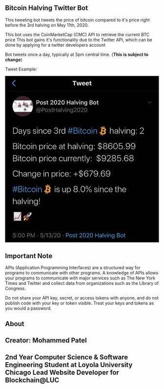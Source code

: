 ## Bitcoin Halving Twitter Bot


This tweeting bot tweets the price of bitcoin compared to it's price right before the 3rd halving
on May 11th, 2020.

This bot uses the CoinMarketCap (CMC) API to retrieve the current BTC price
This bot gains it's functionality due to the Twitter API, which can be done by applying for a twitter developers account


Bot tweets once a day, typically at 5pm central time. (**This is subject to change**)

Tweet Example:

![Tweet Example](tweetEx.jpeg)



## Important Note


APIs (Application Programming Interfaces) are a structured way for programs to communicate with other programs. A knowledge of APIs allows your programs to communicate with major services such as The New York Times and Twitter and collect data from organizations such as the Library of Congress. 

Do not share your API key, secret, or access tokens with anyone, and do not publish code with your key or token visible. Treat your keys and tokens as you would a password.



## About


Creator: Mohammed Patel
--
2nd Year Computer Science & Software Engineering Student at Loyola University Chicago
Lead Website Developer for Blockchain@LUC
--


